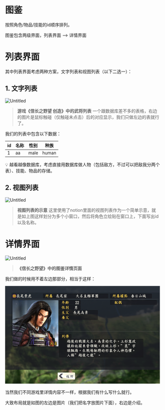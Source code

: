 # 图鉴

按照角色/物品/技能的id顺序排列。

图鉴包含两级界面，列表界面 —> 详情界面

# 列表界面

其中列表界面考虑两种方案，文字列表和视图列表（以下二选一）：

## 1. 文字列表

![Untitled]([Game%20Design/图库/Untitled%202.png](https://github.com/Embraccce/Wisdom-and-Valor-Three-Kingdoms/blob/main/Game%20Design/%E5%9B%BE%E5%BA%93/Untitled%202.png?raw=true))

> **游戏《信长之野望 创造》中的武将列表**
一个跟数据库差不多的表格，右边的图片是鼠标触碰（仅触碰未点击）后的对应显示，我们只做左边的表就行了。
> 

我们的列表中包含以下数据：

| id | 名称 | 性别 | 种族 |
| --- | --- | --- | --- |
| 1 | aa | male | human |

<aside>
💡 越看越像数据库，考虑直接用数据库做人物（包括敌方，不过可以把敌我分两个表）、技能、物品的存储。

</aside>

## 2. 视图列表

![Untitled](Untitled%201%201.png)

> **视图列表的示意**
这里使用了notion里面的视图列表作为一个简单示意，就是如上图这样划分为多个小窗口，然后将角色立绘贴在窗口上，下面写出id以及名称。
> 

# 详情界面

![Untitled](Untitled%202%201.png)

> **《信长之野望》中的图鉴详情页面**
> 

我们做的时候用不着左边那部分，相当于这样：

![Untitled](Game%20Design/图库/Untitled%203.png)

当然我们不同游戏里详情内容不一样，根据我们有什么写什么就行。

大致布局就是如图的左边是图片（我们把名字放图片下面），右边是介绍。
